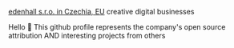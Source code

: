[edenhall s.r.o. in Czechia, EU](https://edenhall.cz) creative digital businesses

Hello 👋
This github profile represents the company's open source attribution AND interesting projects from others  

